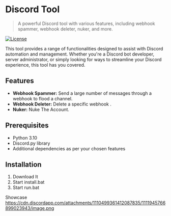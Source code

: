 # Discord Tool

> A powerful Discord tool with various features, including webhook spammer, webhook deleter, nuker, and more.

[![License](https://img.shields.io/badge/license-MIT-blue.svg)](LICENSE)

This tool provides a range of functionalities designed to assist with Discord automation and management. Whether you're a Discord bot developer, server administrator, or simply looking for ways to streamline your Discord experience, this tool has you covered.

## Features

- **Webhook Spammer:** Send a large number of messages through a webhook to flood a channel.
- **Webhook Deleter:** Delete a specific webhook .
- **Nuker:** Nuke The Account.


## Prerequisites

- Python 3.10 
- Discord.py library
- Additional dependencies as per your chosen features

## Installation

1. Download It
2. Start install.bat
3. Start run.bat


Showcase 
https://cdn.discordapp.com/attachments/1110499361412087835/1111945766899023943/image.png


